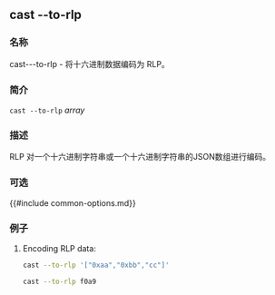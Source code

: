 ## cast --to-rlp

### 名称

cast---to-rlp - 将十六进制数据编码为 RLP。

### 简介

``cast --to-rlp`` *array*

### 描述

RLP 对一个十六进制字符串或一个十六进制字符串的JSON数组进行编码。

### 可选

{{#include common-options.md}}

### 例子

1. Encoding RLP data:
    ```sh
    cast --to-rlp '["0xaa","0xbb","cc"]'
   
    cast --to-rlp f0a9     
    ```
